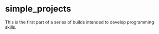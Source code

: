 # simple_projects
This is the first part of a series of builds intended to develop programming skills.
